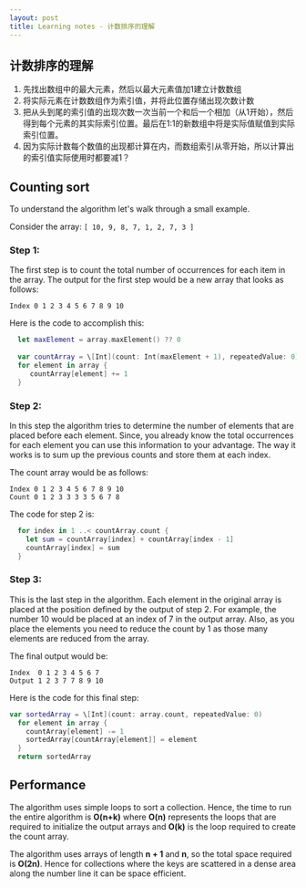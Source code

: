 ```yaml
---
layout: post
title: Learning notes - 计数排序的理解
---
```


## 计数排序的理解
1. 先找出数组中的最大元素，然后以最大元素值加1建立计数数组
2. 将实际元素在计数数组作为索引值，并将此位置存储出现次数计数
3. 把从头到尾的索引值的出现次数一次当前一个和后一个相加（从1开始），然后得到每个元素的其实际索引位置。最后在1:1的新数组中将是实际值赋值到实际索引位置。
4. 因为实际计数每个数值的出现都计算在内，而数组索引从零开始，所以计算出的索引值实际使用时都要减1？

## Counting sort
To understand the algorithm let's walk through a small example.

Consider the array: `[ 10, 9, 8, 7, 1, 2, 7, 3 ]`

### Step 1:

The first step is to count the total number of occurrences for each item in the array. The output for the first step would be a new array that looks as follows:


```
Index 0 1 2 3 4 5 6 7 8 9 10
```

Here is the code to accomplish this:


```swift
  let maxElement = array.maxElement() ?? 0
  
  var countArray = \[Int](count: Int(maxElement + 1), repeatedValue: 0)
  for element in array {
     countArray[element] += 1
  }
```



### Step 2:

In this step the algorithm tries to determine the number of elements that are placed before each element. Since, you already know the total occurrences for each element you can use this information to your advantage. The way it works is to sum up the previous counts and store them at each index.

The count array would be as follows:



```
Index 0 1 2 3 4 5 6 7 8 9 10
Count 0 1 2 3 3 3 3 5 6 7 8
```



The code for step 2 is:


```swift
  for index in 1 ..< countArray.count {
    let sum = countArray[index] + countArray[index - 1]
    countArray[index] = sum
  }
```


### Step 3:

This is the last step in the algorithm. Each element in the original array is placed at the position defined by the output of step 2. For example, the number 10 would be placed at an index of 7 in the output array. Also, as you place the elements you need to reduce the count by 1 as those many elements are reduced from the array.

The final output would be:


```
Index  0 1 2 3 4 5 6 7
Output 1 2 3 7 7 8 9 10
```


Here is the code for this final step:



```swift
var sortedArray = \[Int](count: array.count, repeatedValue: 0)
  for element in array {
    countArray[element] -= 1
    sortedArray[countArray[element]] = element
  }
  return sortedArray
```



## Performance

The algorithm uses simple loops to sort a collection. Hence, the time to run the entire algorithm is **O(n+k)** where **O(n)** represents the loops that are required to initialize the output arrays and **O(k)** is the loop required to create the count array.

The algorithm uses arrays of length **n + 1** and **n**, so the total space required is **O(2n)**. Hence for collections where the keys are scattered in a dense area along the number line it can be space efficient.